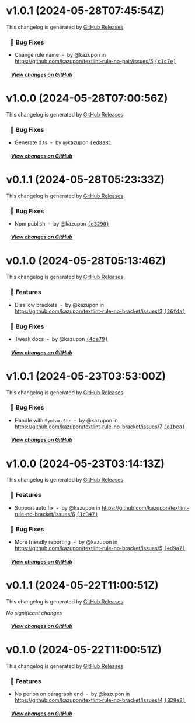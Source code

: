 # v1.0.1 (2024-05-28T07:45:54Z)

This changelog is generated by [GitHub Releases](https://github.com/kazupon/textlint-rule-no-pair/releases/tag/v1.0.1)

### &nbsp;&nbsp;&nbsp;🐞 Bug Fixes

- Change rule name &nbsp;-&nbsp; by @kazupon in https://github.com/kazupon/textlint-rule-no-pair/issues/5 [<samp>(c1c7e)</samp>](https://github.com/kazupon/textlint-rule-no-pair/commit/c1c7efe)

##### &nbsp;&nbsp;&nbsp;&nbsp;[View changes on GitHub](https://github.com/kazupon/textlint-rule-no-pair/compare/v1.0.0...v1.0.1)

# v1.0.0 (2024-05-28T07:00:56Z)

This changelog is generated by [GitHub Releases](https://github.com/kazupon/textlint-rule-no-bracket/releases/tag/v1.0.0)

### &nbsp;&nbsp;&nbsp;🐞 Bug Fixes

- Generate d.ts &nbsp;-&nbsp; by @kazupon [<samp>(ed8a8)</samp>](https://github.com/kazupon/textlint-rule-no-bracket/commit/ed8a8b6)

##### &nbsp;&nbsp;&nbsp;&nbsp;[View changes on GitHub](https://github.com/kazupon/textlint-rule-no-bracket/compare/v0.1.1...v1.0.0)

# v0.1.1 (2024-05-28T05:23:33Z)

This changelog is generated by [GitHub Releases](https://github.com/kazupon/textlint-rule-no-bracket/releases/tag/v0.1.1)

### &nbsp;&nbsp;&nbsp;🐞 Bug Fixes

- Npm publish &nbsp;-&nbsp; by @kazupon [<samp>(d3290)</samp>](https://github.com/kazupon/textlint-rule-no-bracket/commit/d32906a)

##### &nbsp;&nbsp;&nbsp;&nbsp;[View changes on GitHub](https://github.com/kazupon/textlint-rule-no-bracket/compare/v0.1.0...v0.1.1)

# v0.1.0 (2024-05-28T05:13:46Z)

This changelog is generated by [GitHub Releases](https://github.com/kazupon/textlint-rule-no-bracket/releases/tag/v0.1.0)

### &nbsp;&nbsp;&nbsp;🚀 Features

- Disallow brackets &nbsp;-&nbsp; by @kazupon in https://github.com/kazupon/textlint-rule-no-bracket/issues/3 [<samp>(26fda)</samp>](https://github.com/kazupon/textlint-rule-no-bracket/commit/26fdac8)

### &nbsp;&nbsp;&nbsp;🐞 Bug Fixes

- Tweak docs &nbsp;-&nbsp; by @kazupon [<samp>(4de79)</samp>](https://github.com/kazupon/textlint-rule-no-bracket/commit/4de798e)

##### &nbsp;&nbsp;&nbsp;&nbsp;[View changes on GitHub](https://github.com/kazupon/textlint-rule-no-bracket/compare/e6b35c45b96ef3d4ba086a136f13b7c5511a833e...v0.1.0)

# v1.0.1 (2024-05-23T03:53:00Z)

This changelog is generated by [GitHub Releases](https://github.com/kazupon/textlint-rule-no-bracket/releases/tag/v1.0.1)

### &nbsp;&nbsp;&nbsp;🐞 Bug Fixes

- Handle with `Syntax.Str` &nbsp;-&nbsp; by @kazupon in https://github.com/kazupon/textlint-rule-no-bracket/issues/7 [<samp>(d1bea)</samp>](https://github.com/kazupon/textlint-rule-no-bracket/commit/d1beaab)

##### &nbsp;&nbsp;&nbsp;&nbsp;[View changes on GitHub](https://github.com/kazupon/textlint-rule-no-bracket/compare/v1.0.0...v1.0.1)

# v1.0.0 (2024-05-23T03:14:13Z)

This changelog is generated by [GitHub Releases](https://github.com/kazupon/textlint-rule-no-bracket/releases/tag/v1.0.0)

### &nbsp;&nbsp;&nbsp;🚀 Features

- Support auto fix &nbsp;-&nbsp; by @kazupon in https://github.com/kazupon/textlint-rule-no-bracket/issues/6 [<samp>(1c347)</samp>](https://github.com/kazupon/textlint-rule-no-bracket/commit/1c34762)

### &nbsp;&nbsp;&nbsp;🐞 Bug Fixes

- More friendly reporting &nbsp;-&nbsp; by @kazupon in https://github.com/kazupon/textlint-rule-no-bracket/issues/5 [<samp>(4d9a7)</samp>](https://github.com/kazupon/textlint-rule-no-bracket/commit/4d9a7cd)

##### &nbsp;&nbsp;&nbsp;&nbsp;[View changes on GitHub](https://github.com/kazupon/textlint-rule-no-bracket/compare/v0.1.1...v1.0.0)

# v0.1.1 (2024-05-22T11:00:51Z)

This changelog is generated by [GitHub Releases](https://github.com/kazupon/textlint-rule-no-bracket/releases/tag/v0.1.1)

_No significant changes_

##### &nbsp;&nbsp;&nbsp;&nbsp;[View changes on GitHub](https://github.com/kazupon/textlint-rule-no-bracket/compare/v0.1.0...v0.1.1)

# v0.1.0 (2024-05-22T11:00:51Z)

This changelog is generated by [GitHub Releases](https://github.com/kazupon/textlint-rule-no-bracket/releases/tag/v0.1.0)

### &nbsp;&nbsp;&nbsp;🚀 Features

- No perion on paragraph end &nbsp;-&nbsp; by @kazupon in https://github.com/kazupon/textlint-rule-no-bracket/issues/4 [<samp>(829a8)</samp>](https://github.com/kazupon/textlint-rule-no-bracket/commit/829a865)

##### &nbsp;&nbsp;&nbsp;&nbsp;[View changes on GitHub](https://github.com/kazupon/textlint-rule-no-bracket/compare/fb34339aaef02522b6f2fcbf4f54fb615bfd58de...v0.1.0)
